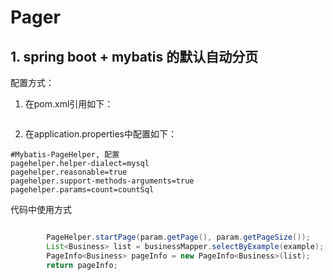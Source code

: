 # Pager

## 1. spring boot + mybatis 的默认自动分页

配置方式：

1. 在pom.xml引用如下：

```xml

```

2. 在application.properties中配置如下：

```
#Mybatis-PageHelper, 配置
pagehelper.helper-dialect=mysql
pagehelper.reasonable=true
pagehelper.support-methods-arguments=true
pagehelper.params=count=countSql
```

代码中使用方式

```java

        PageHelper.startPage(param.getPage(), param.getPageSize());
        List<Business> list = businessMapper.selectByExample(example);
        PageInfo<Business> pageInfo = new PageInfo<Business>(list);
        return pageInfo;

```

